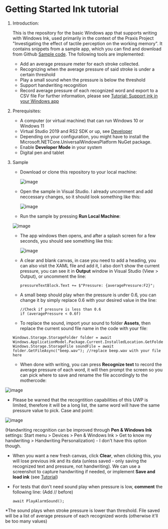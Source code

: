 # Getting Started Ink tutorial
1. Introduction:
   
   This is the repository for the basic Windows app that supports writing with Windows Ink, used primarily in the context of the Praxis Project "Investigating the effect of tactile perception on the working memory". It contains snippets from a sample app, which you can find and download from Github [Sample code](https://github.com/Microsoft/Windows-tutorials-inputs-and-devices/tree/master/GettingStarted-Ink).
   The following tools are implemented:
     + Add an average pressure meter for each stroke collected.
     + Recognizing when the average pressure of said stroke is under a certain threshold
     + Play a small sound when the pressure is below the threshold
     + Support handwriting recognition
     + Record average pressure of each recognized word and export to a CSV file
   For further information, please see [Tutorial: Support ink in your Windows app](https://learn.microsoft.com/en-us/windows/apps/design/input/ink-walkthrough#sample-code)

3. Prerequisites:
   - A computer (or virtual machine) that can run Windows 10 or Windows 11
   - Virtual Studio 2019 and RS2 SDK or up, see [Developer](https://developer.microsoft.com/en-us/windows/downloads/)
   - Depending on your configuration, you might have to install the Microsoft.NETCore.UniversalWindowsPlatform NuGet package.
   - Enable **Developer Mode** in your system
   - Digital pen and tablet
  
4. Sample
   - Download or clone this repository to your local machine:
     
     ![image](https://github.com/sovahoan/PraxisProject_TactilePerception_WorkingMemory/assets/143092181/6b15efd8-642b-420b-8c67-70ffd5afecff)
   - Open the sample in Visual Studio. I already uncomment and add neccessary changes, so it should look something like this:
     
     ![image](https://github.com/sovahoan/PraxisProject_TactilePerception_WorkingMemory/assets/143092181/8110cd2f-847b-4165-89b6-527e46e96ef0)
   - Run the sample by pressing **Run Local Machine**:
     
    ![image](https://github.com/sovahoan/PraxisProject_TactilePerception_WorkingMemory/assets/143092181/9ea71696-b3d1-4d5b-8521-9371f8977116)
   - The app windows then opens, and after a splash screen for a few seconds, you should see something like this:
     
     ![image](https://github.com/sovahoan/PraxisProject_TactilePerception_WorkingMemory/assets/143092181/7f3fa9c9-f941-4c59-97b1-e6a52d44773c)
     
   - A clear and blank canvas, in case you need to add a heading, you can also visit the XAML file and add it, I also don't show the current pressure, you can see it in **Output** window in Visual Studio (View > Output), or uncomment the line:
     ```
     pressureTextBlock.Text += $"Pressure: {averagePressure:F2}";
     ```
     
   - A small beep should play when the pressure is under 0.6, you can change it by simply replace 0.6 with your desired value in the line:
      ```
      //Check if pressure is less than 0.6
      if (averagePressure < 0.6f)
     ```
      
   - To replace the sound, import your sound to folder **Assets**, then replace the current sound file name in the code with your file:
    ```
    Windows.Storage.StorageFolder folder = await Windows.ApplicationModel.Package.Current.InstalledLocation.GetFolderAsync(@"Assets");
    Windows.Storage.StorageFile soundFile = await folder.GetFileAsync("beep.wav"); //replace beep.wav with your file here
    ```
    
   - When done with writing, you can press **Recognize text** to record the average pressure of each word, it will then prompt the screen so you can pick where to save and rename the file accordingly to the mothercode:
     
 ![image](https://github.com/sovahoan/PraxisProject_TactilePerception_WorkingMemory/assets/143092181/0fecdaac-c2b9-435b-adc9-d34177d66bc7)

   - Please be warned that the recogntition capabilities of this UWP is limited, therefore it will be a long list, the same word will have the same pressure value to pick. Case and point:
     
 ![image](https://github.com/sovahoan/PraxisProject_TactilePerception_WorkingMemory/assets/143092181/57215430-4f3f-4127-83a3-e8fa9c2013ed)

 (Handwriting recognition can be improved through **Pen & Windows Ink** settings: Start menu > Devices > Pen & Windows Ink > Get to know my handwriting > Handwriting Personalization) - I don't have this option though.

   - When you want a new fresh canvas, click **Clear**, when clicking this, you will lose previous ink and its data (unless saved - only saving the recognized text and pressure, not handwriting). We can use a screenshot to capture handwriting if needed, or implement **Save and load ink**  (see [Tutorial](https://learn.microsoft.com/en-us/windows/apps/design/input/ink-walkthrough#prerequisites))

   - For tests that don't need sound play when pressure is low, **comment** the following line: (Add // before)
     ```
     await PlayAlarmSound();
     ```

*The sound plays when stroke pressure is lower than threshold. File saved will be a list of average pressure of each recognized words (otherwise it'll be too many values)



     


